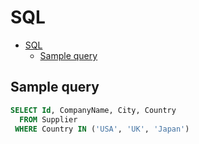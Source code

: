 # SQL

<!--ts-->
* [SQL](sql.md#sql)
   * [Sample query](sql.md#sample-query)

<!-- Added by: runner, at: Mon Jul  5 09:08:58 UTC 2021 -->

<!--te-->

## Sample query

```sql
SELECT Id, CompanyName, City, Country
  FROM Supplier
 WHERE Country IN ('USA', 'UK', 'Japan')
```
